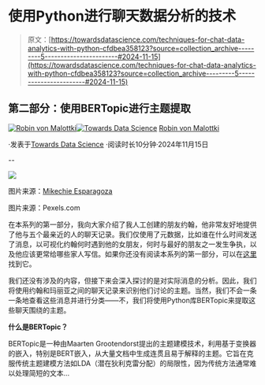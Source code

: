 # 使用Python进行聊天数据分析的技术

> 原文：[https://towardsdatascience.com/techniques-for-chat-data-analytics-with-python-cfdbea358123?source=collection_archive---------5-----------------------#2024-11-15](https://towardsdatascience.com/techniques-for-chat-data-analytics-with-python-cfdbea358123?source=collection_archive---------5-----------------------#2024-11-15)

## 第二部分：使用BERTopic进行主题提取

[](https://medium.com/@robinvm?source=post_page---byline--cfdbea358123--------------------------------)[![Robin von Malottki](../Images/f5724e8eecb4925706a83f353caa303a.png)](https://medium.com/@robinvm?source=post_page---byline--cfdbea358123--------------------------------)[](https://towardsdatascience.com/?source=post_page---byline--cfdbea358123--------------------------------)[![Towards Data Science](../Images/a6ff2676ffcc0c7aad8aaf1d79379785.png)](https://towardsdatascience.com/?source=post_page---byline--cfdbea358123--------------------------------) [Robin von Malottki](https://medium.com/@robinvm?source=post_page---byline--cfdbea358123--------------------------------)

·发表于[Towards Data Science](https://towardsdatascience.com/?source=post_page---byline--cfdbea358123--------------------------------) ·阅读时长10分钟·2024年11月15日

--

![](../Images/2f3f8482931a2bb30ec6a1f04901465b.png)

图片来源：[Mikechie Esparagoza](https://www.pexels.com/de-de/foto/foto-des-zitierten-brief-brett-zitats-das-an-der-wand-gehangt-wird-1742370/)

图片来源：Pexels.com

在本系列的第一部分，我向大家介绍了我人工创建的朋友约翰，他非常友好地提供了他与五个最亲近的人的聊天记录。我们仅使用了元数据，比如谁在什么时间发送了消息，以可视化约翰何时遇到他的女朋友，何时与最好的朋友之一发生争执，以及他应该更常给哪些家人写信。如果你还没有阅读本系列的第一部分，可以在[这里](https://medium.com/towards-data-science/techniques-for-chat-data-analytics-with-python-4c15d3f5498c)找到它。

我们还没有涉及的内容，但接下来会深入探讨的是对实际消息的分析。因此，我们将使用约翰和玛丽亚之间的聊天记录来识别他们讨论的主题。当然，我们不会一条一条地查看这些消息并进行分类——不，我们将使用Python库BERTopic来提取这些聊天围绕的主题。

**什么是BERTopic？**

BERTopic是一种由Maarten Grootendorst提出的主题建模技术，利用基于变换器的嵌入，特别是BERT嵌入，从大量文档中生成连贯且易于解释的主题。它旨在克服传统主题建模方法如LDA（潜在狄利克雷分配）的局限性，因为传统方法通常难以处理简短的文本…

